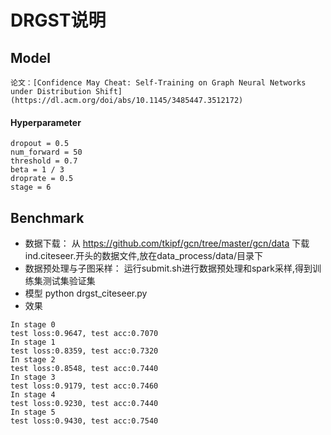 # DRGST说明

## Model

```
论文：[Confidence May Cheat: Self-Training on Graph Neural Networks under Distribution Shift](https://dl.acm.org/doi/abs/10.1145/3485447.3512172)
```

#### Hyperparameter

```
dropout = 0.5
num_forward = 50
threshold = 0.7
beta = 1 / 3
droprate = 0.5
stage = 6
```

## Benchmark

* 数据下载：
    从 https://github.com/tkipf/gcn/tree/master/gcn/data 下载ind.citeseer.开头的数据文件,放在data_process/data/目录下
* 数据预处理与子图采样：
    运行submit.sh进行数据预处理和spark采样,得到训练集测试集验证集
* 模型
    python drgst_citeseer.py
* 效果
```
In stage 0
test loss:0.9647, test acc:0.7070
In stage 1
test loss:0.8359, test acc:0.7320
In stage 2
test loss:0.8548, test acc:0.7440
In stage 3
test loss:0.9179, test acc:0.7460
In stage 4
test loss:0.9230, test acc:0.7440
In stage 5
test loss:0.9430, test acc:0.7540
```

